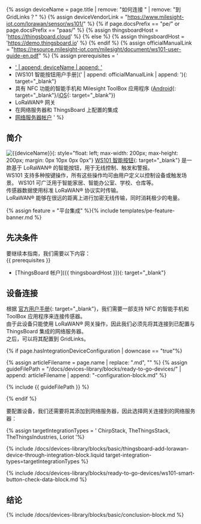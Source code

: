 {% assign deviceName = page.title | remove: "如何连接 " | remove: "到 GridLinks？" %}
{% assign deviceVendorLink = "https://www.milesight-iot.com/lorawan/sensor/ws101/" %}
{% if page.docsPrefix == "pe/" or page.docsPrefix == "paas/" %}
{% assign thingsboardHost = 'https://thingsboard.cloud' %}
{% else %}
{% assign thingsboardHost = 'https://demo.thingsboard.io' %}
{% endif %}
{% assign officialManualLink = "https://resource.milesight-iot.com/milesight/document/ws101-user-guide-en.pdf" %}
{% assign prerequisites = '
- <a href="' | append: deviceVendorLink | append: '" target="_blank">' | append: deviceName | append: '</a>
- [WS101 智能按钮用户手册](' | append: officialManualLink | append: '){: target="_blank"}
- 具有 NFC 功能的智能手机和 Milesight ToolBox 应用程序 ([Android](https://play.google.com/store/apps/details?id=com.ursalinknfc){: target="_blank"}/[iOS](https://itunes.apple.com/app/id1518748039){: target="_blank"})
- LoRaWAN® 网关
- 在网络服务器和 ThingsBoard 上配置的集成
- [网络服务器帐户](#device-connection)
'
 %}

## 简介

![{{deviceName}}](/images/devices-library/{{page.deviceImageFileName}}){: style="float: left; max-width: 200px; max-height: 200px; margin: 0px 10px 0px 0px"}
[WS101 智能按钮]({{deviceVendorLink}}){: target="_blank"} 是一款基于 LoRaWAN® 的智能按钮，用于无线控制、触发和警报。  
WS101 支持多种按键操作，所有这些操作均可由用户定义以控制设备或触发场景。
WS101 可广泛用于智能家居、智能办公室、学校、仓库等。  
传感器数据使用标准 LoRaWAN® 协议实时传输。  
LoRaWAN® 能够在很远的距离上进行加密无线传输，同时消耗极少的电量。  

{% assign feature = "平台集成" %}{% include templates/pe-feature-banner.md %}
<br>

## 先决条件

要继续本指南，我们需要以下内容：  
{{ prerequisites }}
- [ThingsBoard 帐户]({{ thingsboardHost }}){: target="_blank"}


## 设备连接

根据 [官方用户手册]({{officialManualLink}}){: target="_blank"}，我们需要一部支持 NFC 的智能手机和 ToolBox 应用程序来连接传感器。  
由于此设备只能使用 LoRaWAN® 网关操作，因此我们必须先将其连接到已配置与 ThingsBoard 集成的网络服务器。  
之后，可以将其配置到 GridLinks。

{% if page.hasIntegrationDeviceConfiguration | downcase == "true"%}

{% assign articleFilename = page.name |  replace: ".md", "" %}
{% assign guideFilePath = "/docs/devices-library/blocks/ready-to-go-devices/" | append: articleFilename | append: "-configuration-block.md" %}

{% include {{ guideFilePath }} %}

{% endif %}

要配置设备，我们还需要将其添加到网络服务器，因此选择网关连接到的网络服务器：  

{% assign targetIntegrationTypes = '
ChirpStack,
TheThingsStack,
TheThingsIndustries,
Loriot
'%}

{% include /docs/devices-library/blocks/basic/thingsboard-add-lorawan-device-through-integration-block.liquid target-integration-types=targetIntegrationTypes %}

{% include /docs/devices-library/blocks/ready-to-go-devices/ws101-smart-button-check-data-block.md %}

## 结论

{% include /docs/devices-library/blocks/basic/conclusion-block.md %}